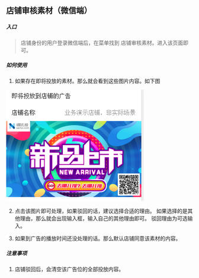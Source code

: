 ## 店铺审核素材（微信端）

##### 入口

> 店铺身份的用户登录微信端后，在菜单找到 店铺审核素材。进入该页面即可。


##### 如何使用

1. 如果存在即将投放的素材。那么就会看到这些图片内容。如下图
 
 ![](/assets/QQ截图20161209193419.png)

2. 点击该图片即可处理，如果驳回的话，建议选择合适的理由。 如果选择的是其他理由，那么就会出现输入框，输入自己的其他理由即可。 驳回理由为可选输入。

3. 如果到广告的播放时间还没处理的话。那么默认店铺同意该素材的内容。


##### 注意事项

1. 店铺驳回后，会清空该广告位的全部投放内容。